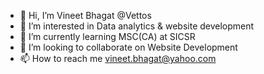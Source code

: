 - 👋 Hi, I’m Vineet Bhagat @Vettos
- 👀 I’m interested in Data analytics & website development
- 🌱 I’m currently learning MSC(CA) at SICSR
- 💞️ I’m looking to collaborate on Website Development
- 📫 How to reach me vineet.bhagat@yahoo.com

<!---
Vettos/Vettos is a ✨ special ✨ repository because its `README.md` (this file) appears on your GitHub profile.
You can click the Preview link to take a look at your changes.
--->
